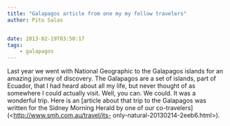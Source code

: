```yaml
---
title: "Galapagos article from one my my fellow travelers"
author: Pito Salas


date: 2013-02-19T03:50:17
tags:
    - galapagos
---
```




Last year we went with National Geographic to the Galapagos islands for an
amazing journey of discovery. The Galapagos are a set of islands, part of
Ecuador, that I had heard about all my life, but never thought of as somewhere
I could actually visit. Well, you can. We could. It was a wonderful trip. Here
is an [article about that trip to the Galapagos was written for the Sidney
Morning Herald by one of our co-travelers](<http://www.smh.com.au/travel/its-
only-natural-20130214-2eeb6.html>).


